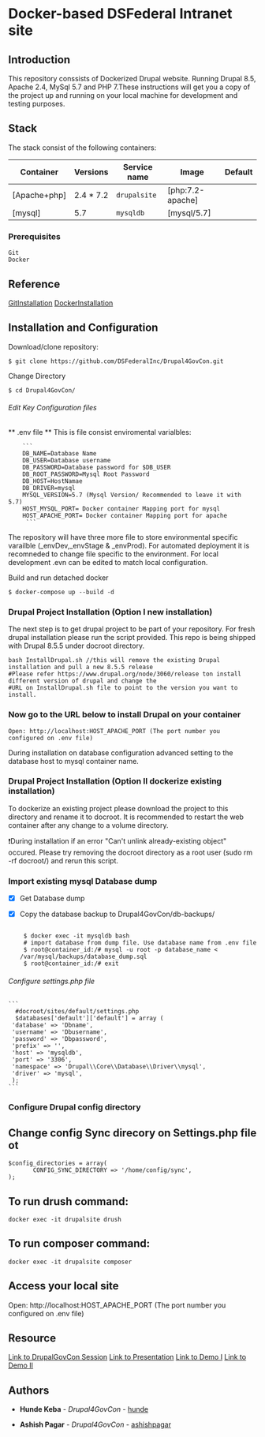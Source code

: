 # Docker-based DSFederal Intranet site

## Introduction

This repository conssists of Dockerized Drupal  website. Running Drupal 8.5, Apache 2.4, MySql 5.7 and PHP 7.These instructions will get you a copy of the project up and running on your local machine for development and testing purposes. 

## Stack

The  stack consist of the following containers:

| Container     | Versions                | Service name    | Image                              | Default |
| ------------- | ----------------------- | --------------- | ---------------------------------- | ------- |
| [Apache+php]  | 2.4 * 7.2               | `drupalsite`   | [php:7.2-apache]                   |         |
| [mysql]       | 5.7                     | `mysqldb`       | [mysql/5.7]                        |         |

### Prerequisites


```
Git  
Docker 
```
## Reference
[GitInstallation](https://git-scm.com/book/en/v2/Getting-Started-Installing-Git)
[DockerInstallation](https://docs.docker.com/install/#reporting-security-issues)



## Installation and Configuration

Download/clone repository:

```
$ git clone https://github.com/DSFederalInc/Drupal4GovCon.git
```
Change Directory 
```
$ cd Drupal4GovCon/
```

###### Edit Key Configuration files 
  ** .env file ** 
    This is file consist  enviromental varialbles:
    
        ```
        DB_NAME=Database Name
        DB_USER=Database username
        DB_PASSWORD=Database password for $DB_USER
        DB_ROOT_PASSWORD=Mysql Root Password
        DB_HOST=HostNamae 
        DB_DRIVER=mysql
        MYSQL_VERSION=5.7 (Mysql Version/ Recommended to leave it with 5.7)
        HOST_MYSQL_PORT= Docker container Mapping port for mysql
        HOST_APACHE_PORT= Docker container Mapping port for apache
         ```
         
The repository will have three more file to store environmental specific varailble (_envDev,_envStage & _envProd). For automated deployment
it is recomneded to change file specific to the environment. For local development .evn can be edited to match local configuration. 

Build and run detached docker
 ```
 $ docker-compose up --build -d
```

### Drupal Project Installation (Option I new installation)

The next step is to get drupal project to be part of your repository. For fresh drupal installation please run the script provided. This repo is being shipped with Drupal 8.5.5 under docroot directory. 

```
bash InstallDrupal.sh //this will remove the existing Drupal installation and pull a new 8.5.5 release 
#Please refer https://www.drupal.org/node/3060/release ton install different version of drupal and change the 
#URL on InstallDrupal.sh file to point to the version you want to install.
```


### Now go to the URL below to install Drupal on your container


```
Open: http://localhost:HOST_APACHE_PORT (The port number you configured on .env file)
```

During installation on database configuration advanced setting to  the database host to mysql container name.


### Drupal Project Installation (Option II dockerize existing installation)

To dockerize an existing project please download the project to this directory and rename it to docroot. 
It is recommended to restart the web container after any change to a volume directory. 

❗During installation if an error "Can't unlink already-existing object" occured. Please try removing the docroot directory as a root user (sudo rm -rf docroot/) and rerun this script.  


### Import existing mysql Database dump

- [x] Get Database dump
- [x] Copy the database backup to Drupal4GovCon/db-backups/

    ```
     
     $ docker exec -it mysqldb bash
     # import database from dump file. Use database name from .env file
     $ root@container_id:/# mysql -u root -p database_name < /var/mysql/backups/database_dump.sql
     $ root@container_id:/# exit
 
    ```  

###### Configure settings.php file 

    ```
      #docroot/sites/default/settings.php
      $databases['default']['default'] = array (
     'database' => 'Dbname',
     'username' => 'Dbusername',
     'password' => 'Dbpassword',
     'prefix' => '',
     'host' => 'mysqldb',
     'port' => '3306',
     'namespace' => 'Drupal\\Core\\Database\\Driver\\mysql',
     'driver' => 'mysql',
     );
    ```

### Configure Drupal config directory 

## Change config Sync direcory on Settings.php file ot 
```
$config_directories = array(
       CONFIG_SYNC_DIRECTORY => '/home/config/sync',
);
```

## To run drush command: 
```
docker exec -it drupalsite drush
```

## To run composer command: 
```
docker exec -it drupalsite composer
```


## Access your local site
Open: http://localhost:HOST_APACHE_PORT (The port number you configured on .env file)

## Resource 
[Link to DrupalGovCon Session](https://www.drupalgovcon.org/2018/program/sessions/deployment-made-easy-automating-deployment-docker)
[Link to Presentation](https://www.drupalgovcon.org/sites/default/files/session/slides/2018-08/Deployment%20Made%20Easy.pdf)
[Link to Demo I](https://www.youtube.com/watch?v=qZalwRMcQk0&feature=youtu.be)
[Link to Demo II](https://www.youtube.com/watch?v=GHTRZyfXc2M&feature=youtu.be)

## Authors

* **Hunde Keba** - *Drupal4GovCon* - [hunde](https://github.com/hunde)

* **Ashish Pagar** - *Drupal4GovCon* - [ashishpagar](https://github.com/ashishpagar)

